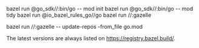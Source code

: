 ﻿bazel run @go_sdk//:bin/go -- mod init
bazel run @go_sdk//:bin/go -- mod tidy
bazel run @io_bazel_rules_go//go
bazel run //:gazelle

bazel run //:gazelle -- update-repos -from_file go.mod

The latest versions are always listed on https://registry.bazel.build/.



